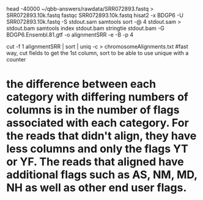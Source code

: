 
head -40000 ~/qbb-answers/rawdata/SRR072893.fastq > SRR072893.10k.fastq
fastqc SRR072893.10k.fastq
hisat2 -x BDGP6 -U SRR072893.10k.fastq -S stdout.sam
samtools sort -@ 4 stdout.sam > stdout.bam
samtools index stdout.bam
stringtie stdout.bam -G BDGP6.Ensembl.81.gtf -o alignmentSRR -e -B -p 4

cut -f 1 alignmentSRR | sort | uniq -c > chromosomeAlignments.txt #fast way, cut fields to get the 1st column, sort to be able to use unique with a counter 

 # the difference between each category with differing numbers of columns is in the number of flags associated with each category. For the reads that didn't align, they have less columns and only the flags YT or YF. The reads that aligned have additional flags such as AS, NM, MD, NH as well as other end user flags. 

